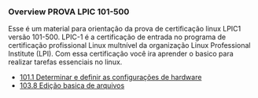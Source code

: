 ### Overview PROVA LPIC 101-500

Esse é um material para orientação da prova de certificação linux LPIC1 versão 101-500. 
LPIC-1 é a certificação de entrada no programa de certificação profissional Linux multnível da organização Linux Professional Institute (LPI). Com essa certificação você ira aprender o basico para realizar tarefas essenciais no linux. 

* [101.1 Determinar e definir as configurações de hardware](101-500/101.txt)
* [103.8 Edição basica de arquivos](101-500/"103.8\Basic\file\editing.md")